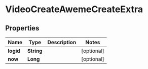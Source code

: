 # VideoCreateAwemeCreateExtra

## Properties
Name | Type | Description | Notes
------------ | ------------- | ------------- | -------------
**logid** | **String** |  |  [optional]
**now** | **Long** |  |  [optional]
